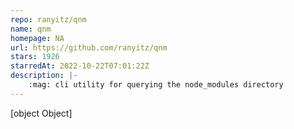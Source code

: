 ```yaml
---
repo: ranyitz/qnm
name: qnm
homepage: NA
url: https://github.com/ranyitz/qnm
stars: 1926
starredAt: 2022-10-22T07:01:22Z
description: |-
    :mag: cli utility for querying the node_modules directory
---
```


[object Object]

